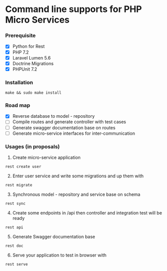 # Command line supports for PHP Micro Services

### Prerequisite
- [x] Python for Rest
- [x] PHP 7.2
- [x] Laravel Lumen 5.6
- [x] Doctrine Migrations
- [x] PHPUnit 7.2

### Installation
```
make && sudo make install
```

### Road map
- [x] Reverse database to model - repository
- [ ] Compile routes and generate controller with test cases
- [ ] Generate swagger documentation base on routes
- [ ] Generate micro-service interfaces for inter-communication

### Usages (in proposals)
1. Create micro-service application
```
rest create user
```
2. Enter user service and write some migrations and up them with
```
rest migrate
```
3. Synchronous model - repository and service base on schema
```
rest sync
```
4. Create some endpoints in /api then controller and integration test will be ready
```
rest api
```
5. Generate Swagger documentation base
```
rest doc
```
6. Serve your application to test in browser with
```
rest serve
```